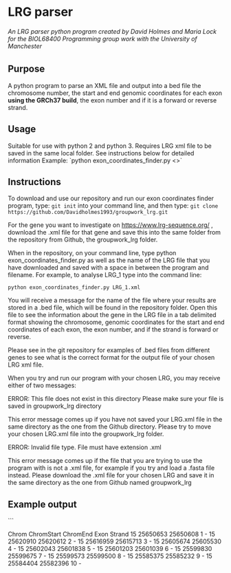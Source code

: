 <h1>LRG parser</h1>
<h6>An LRG parser python program created by David Holmes and Maria Lock for the BIOL68400 Programming group work with the University of Manchester</h6>
<h2>Purpose</h2>
A python program to parse an XML file and output into a bed file the chromosome number, the start and end genomic coordinates for each exon <b>using the GRCh37 build</b>, the exon number and if it is a forward or reverse strand.

<h2>Usage</h2> 
Suitable for use with python 2 and python 3. Requires LRG xml file to be saved in the same local folder. See instructions below for detailed information
Example: `python exon_coordinates_finder.py <<your LRG_*.xml file here>>`
<h2>Instructions</h2>

To download and use our repository and run our exon coordinates finder program, 
type: `git init` into your command line, and then type: 
`git clone https://github.com/Davidholmes1993/groupwork_lrg.git`

For the gene you want to investigate on https://www.lrg-sequence.org/ ,
download the .xml file for that gene and save this into the same folder from
the repository from Github, the groupwork_lrg folder.

When in the repository, on your command line, type python exon_coordinates_finder.py
as well as the name of the LRG file that you have downloaded and saved
with a space in between the program and filename.
For example, to analyse LRG_1 type into the command line:

`python exon_coordinates_finder.py LRG_1.xml`

You will receive a message for the name of the file where your results
are stored in a .bed file, which will be found in the repository folder.
Open this file to see the information about the gene in the LRG file in a 
tab delimited format showing the chromosome, genomic coordinates for the 
start and end coordinates of each exon, the exon number, and if the strand is 
forward or reverse.

Please see in the git repository for examples of .bed files from different
genes to see what is the correct format for the output file of your chosen
LRG xml file.

When you try and run our program with your chosen LRG, you may receive
either of two messages:

ERROR: This file does not exist in this directory
Please make sure your file is saved in groupwork_lrg directory

This error message comes up if you have not saved your LRG.xml file in the same
directory as the one from the Github directory. Please try to move your
chosen LRG.xml file into the groupwork_lrg folder.


ERROR: Invalid file type. File must have extension .xml

This error message comes up if the file that you are trying to use the program
with is not a .xml file, for example if you try and load a .fasta file instead.
Please download the .xml file for your chosen LRG and save it in the same
directory as the one from Github named groupwork_lrg

<h2>Example output</h2>
```

Chrom   ChromStart      ChromEnd        Exon    Strand
15      25650653        25650608        1       -
15      25620910        25620612        2       -
15      25616959        25615713        3       -
15      25605674        25605530        4       -
15      25602043        25601838        5       -
15      25601203        25601039        6       -
15      25599830        25599675        7       -
15      25599573        25599500        8       -
15      25585375        25585232        9       -
15      25584404        25582396        10      -

```

